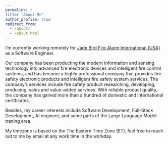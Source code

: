 ```yaml
---
permalink: /
title: "About Me"
author_profile: true
redirect_from: 
  - /about/
  - /about.html
---
```


I’m currently working remotely for [Jade Bird Fire Alarm International (USA)](https://en.jbufa.com/About/index/id/453) as a Software Engineer. 

Our company has been producting the modern information and sensing technology into advanced fire electronic devices and intelligent fire control systems, and has become a highly professional company that provides fire safety electronic products and intelligent fire safety system services. The company’s services include fire safety product researching, developing, producing, sales and value-added services. With reliable product quality, the company has gained more than a hundred of domestic and international certificates.

Besides, my career interests include Software Development, Full-Stack Development, AI engineer, and some parts of the Large Language Model traning area. 

My timezone is based on the The Eastern Time Zone (ET), feel free to reach out to me by email at any work time in the workday.